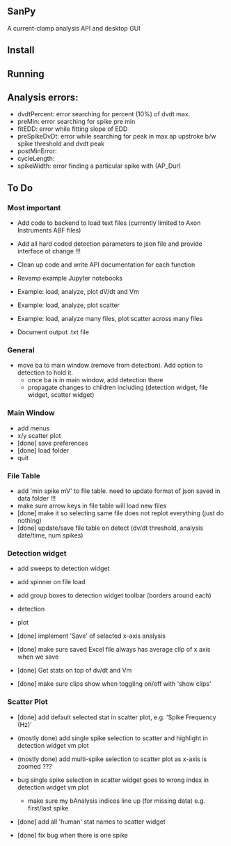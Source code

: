 ## SanPy

A current-clamp analysis API and desktop GUI

## Install

## Running

## Analysis errors:

 - dvdtPercent: error searching for percent (10%) of dvdt max.
 - preMin: error searching for spike pre min
 - fitEDD: error while fitting slope of EDD
 - preSpikeDvDt: error while searching for peak in max ap upstroke b/w spike threshold and dvdt peak
 - postMinError:
 - cycleLength:
 - spikeWidth: error finding a particular spike with (AP_Dur)

## To Do

### Most important

 - Add code to backend to load text files (currently limited to Axon Instruments ABF files)
 - Add all hard coded detection parameters to json file and provide interface ot change !!!

 - Clean up code and write API documentation for each function
 - Revamp example Jupyter notebooks
  - Example: load, analyze, plot dV/dt and Vm
  - Example: load, analyze, plot scatter
  - Example: load, analyze many files, plot scatter across many files
 - Document output .txt file

### General

 - move ba to main window (remove from detection). Add option to detection to hold it.
    - once ba is in main window, add detection there
    - propagate changes to children including (detection widget, file widget, scatter widget)

### Main Window

 - add menus
  - x/y scatter plot
  - [done[ save preferences
  - [done] load folder
  - quit

### File Table

 - add 'min spike mV' to file table. need to update format of json saved in data folder !!!
 - make sure arrow keys in file table will load new files
 - [done] make it so selecting same file does not replot everything (just do nothing)
 - [done] update/save file table on detect (dv/dt threshold, analysis date/time, num spikes)

### Detection widget

 - add sweeps to detection widget

 - add spinner on file load

 - add group boxes to detection widget toolbar (borders around each)
  - detection
  - plot

 - [done] implement 'Save' of selected x-axis analysis

 - [done] make sure saved Excel file always has average clip of x axis when we save

 - [done] Get stats on top of dv/dt and Vm
 - [done] make sure clips show when toggling on/off with 'show clips'

### Scatter Plot

 - [done] add default selected stat in scatter plot, e.g. 'Spike Frequency (Hz)'

 - (mostly done) add single spike selection to scatter and highlight in detection widget vm plot
 - (mostly done) add multi-spike selection to scatter plot as x-axis is zoomed ???

 - bug single spike selection in scatter widget goes to wrong index in detection widget vm plot
     - make sure my bAnalysis indices line up (for missing data) e.g. first/last spike

 - [done] add all 'human' stat names to scatter widget
 - [done] fix bug when there is one spike
